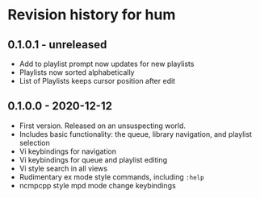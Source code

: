 
# Revision history for hum

## 0.1.0.1 - unreleased

-   Add to playlist prompt now updates for new playlists
-   Playlists now sorted alphabetically
-   List of Playlists keeps cursor position after edit

## 0.1.0.0 - 2020-12-12

-   First version. Released on an unsuspecting world.
-   Includes basic functionality: the queue, library navigation, and playlist selection
-   Vi keybindings for navigation
-   Vi keybindings for queue and playlist editing
-   Vi style search in all views 
-   Rudimentary ex mode style commands, including `:help`
-   ncmpcpp style mpd mode change keybindings

